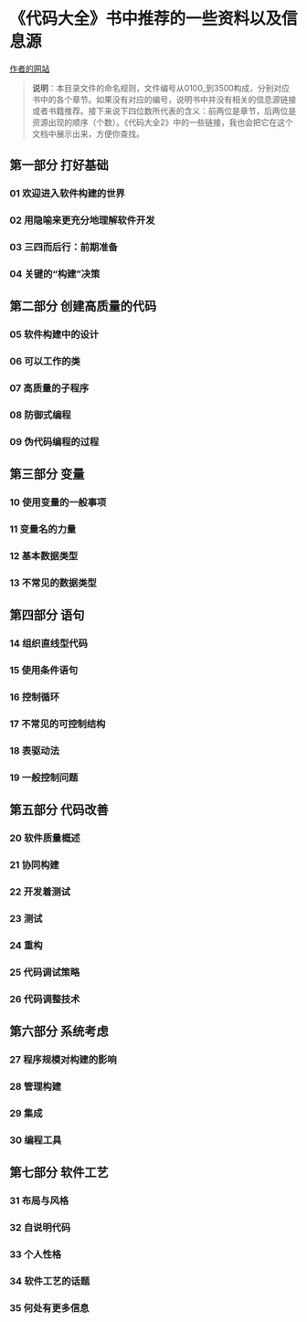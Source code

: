 # 《代码大全》书中推荐的一些资料以及信息源

[作者的网站][1]

> **说明**：本目录文件的命名规则，文件编号从0100_到3500构成，分别对应书中的各个章节。如果没有对应的编号，说明书中并没有相关的信息源链接或者书籍推荐。接下来说下四位数所代表的含义：前两位是章节，后两位是资源出现的顺序（个数）。《代码大全2》中的一些链接，我也会把它在这个文档中展示出来，方便你查找。



## 第一部分 打好基础

### 01 欢迎进入软件构建的世界



### 02 用隐喻来更充分地理解软件开发



### 03 三四而后行：前期准备



### 04 关键的“构建”决策



## 第二部分 创建高质量的代码

### 05 软件构建中的设计



### 06 可以工作的类



### 07 高质量的子程序



### 08 防御式编程



### 09 伪代码编程的过程



## 第三部分 变量

### 10 使用变量的一般事项



### 11 变量名的力量



### 12 基本数据类型



### 13 不常见的数据类型



## 第四部分 语句

### 14 组织直线型代码



### 15 使用条件语句



### 16 控制循环



### 17 不常见的可控制结构



### 18 表驱动法



### 19 一般控制问题



## 第五部分 代码改善

### 20 软件质量概述



### 21 协同构建



### 22 开发着测试



### 23 测试



### 24 重构



### 25 代码调试策略



### 26 代码调整技术



## 第六部分 系统考虑

### 27 程序规模对构建的影响



### 28 管理构建



### 29 集成



### 30 编程工具



## 第七部分 软件工艺

### 31 布局与风格



### 32 自说明代码



### 33 个人性格



### 34 软件工艺的话题



### 35 何处有更多信息



[1]: https://stevemcconnell.com/
